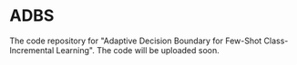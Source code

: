 # ADBS
The code repository for "Adaptive Decision Boundary for Few-Shot Class-Incremental Learning". The code will be uploaded soon.
